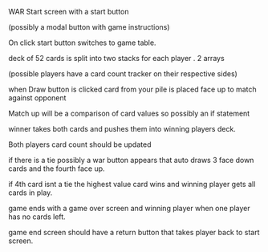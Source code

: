 WAR
Start screen with a start button


(possibly a modal button with game instructions)


On click start button switches to game table.


deck of 52 cards is split into two stacks for each player . 2 arrays 


(possible players have a card count tracker on their respective sides)


when Draw button is clicked card from your pile is placed face up to match against opponent


Match up will be a comparison of card values so possibly an if statement


winner takes both cards and pushes them into winning players deck.


Both players card count should be updated


if there is a tie possibly a war button appears that auto draws 3 face down cards and the fourth face up.


if 4th card isnt a tie the highest value card wins and winning player gets all cards in play.


game ends with a game over screen and winning player when one player has no cards left.


game end screen should have a return button that takes player back to start screen.